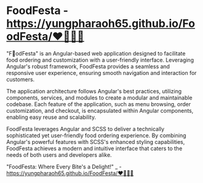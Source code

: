 # FoodFesta - https://yungpharaoh65.github.io/FoodFesta/❤🧢👍🏽

"F🍔odFesta" is an Angular-based web application designed to facilitate food ordering and customization with a user-friendly interface. 
Leveraging Angular's robust framework, FoodFesta provides a seamless and responsive user experience, 
ensuring smooth navigation and interaction for customers.

The application architecture follows Angular's best practices, utilizing components, services, and modules to create a modular and maintainable codebase. Each feature of the application, such as menu browsing, order customization, and checkout, is encapsulated within Angular components, enabling easy reuse and scalability.

FoodFesta leverages Angular and SCSS to deliver a technically sophisticated yet user-friendly food ordering experience. By combining Angular's powerful features with SCSS's enhanced styling capabilities, FoodFesta achieves a modern and intuitive interface that caters to the needs of both users and developers alike.

"FoodFesta: Where Every Bite's a Delight!" _ - https://yungpharaoh65.github.io/FoodFesta/❤🧢👍🏽



